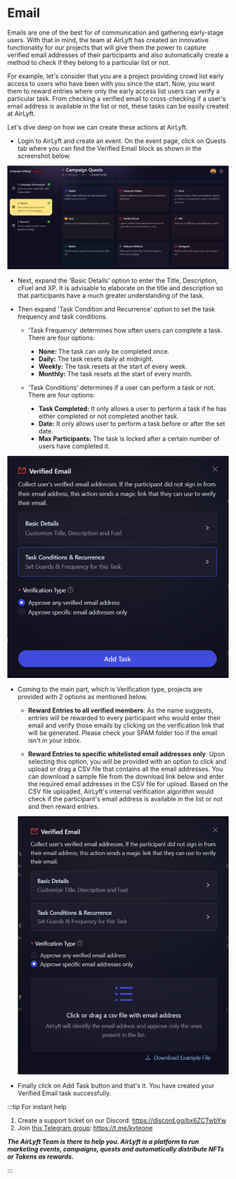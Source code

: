 # Email

Emails are one of the best for of communication and gathering early-stage users. With that in mind, the team at AirLyft has created an innovative functionality for our projects that will give them the power to capture verified email addresses of their participants and also automatically create a method to check if they belong to a particular list or not.

For example, let's consider that you are a project providing crowd list early access to users who have been with you since the start. Now, you want them to reward entries where only the early access list users can verify a particular task. From checking a verified email to cross-checking if a user's email address is available in the list or not, these tasks can be easily created at AirLyft.

Let's dive deep on how we can create these actions at AirLyft.

- Login to AirLyft and create an event. On the event page, click on Quests tab where you can find the Verified Email block as shown in the screenshot below. 

![Email Main Page](../../images/EmailMain.png)

- Next, expand the 'Basic Details' option to enter the Title, Description, cFuel and XP. It is advisable to elaborate on the title and description so that participants have a much greater understanding of the task.

- Then expand 'Task Condition and Recurrence' option to set the task frequency and task conditions. 
    - 'Task Frequency' determines how often users can complete a task. There are four options:
        - **None:** The task can only be completed once.
        - **Daily:** The task resets daily at midnight.
        - **Weekly:** The task resets at the start of every week.
        - **Monthly:** The task resets at the start of every month.

    - 'Task Conditions' determines if a user can perform a task or not. There are four options:
        - **Task Completed:** It only allows a user to perform a task if he has either completed or not completed another task.
        - **Date:** It only allows user to perform a task before or after the set date.
        - **Max Participants:** The task is locked after a certain number of users have completed it.

![Email Basic](../../images/EmailBasics.png)

- Coming to the main part, which is Verification type, projects are provided with 2 options as mentioned below. 
    - **Reward Entries to all verified members**: As the name suggests, entries will be rewarded to every participant who would enter their email and verify those emails by clicking on the verification link that will be generated. Please check your SPAM folder too if the email isn't in your inbox. 

    - **Reward Entries to specific whitelisted email addresses only**: Upon selecting this option, you will be provided with an option to click and upload or drag a CSV file that contains all the email addresses. You can download a sample file from the download link below and enter the required email addresses in the CSV file for upload. Based on the CSV file uploaded, AirLyft's internal verification algorithm would check if the participant's email address is available in the list or not and then reward entries. 

    ![Email upload](../../images/EmailUpload.png)

- Finally click on Add Task button and that's it. You have created your Verified Email task successfully. 

:::tip For instant help

1. Create a support ticket on our Discord: https://discord.gg/bx6ZCTwbYw
2. Join [this Telegram group](https://t.me/kyteone): https://t.me/kyteone

**_The AirLyft Team is there to help you. AirLyft is a platform to run marketing events, campaigns, quests and automatically distribute NFTs or Tokens as rewards._**

:::